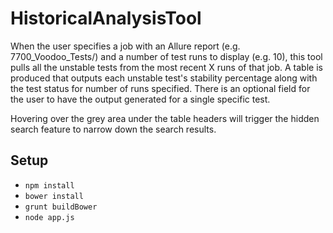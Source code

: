 # HistoricalAnalysisTool

When the user specifies a job with an Allure report (e.g. 7700_Voodoo_Tests/) and a number of test runs to display (e.g. 10), this tool pulls all the unstable tests from the most recent X runs of that job. A table is produced that outputs each unstable test's stability percentage along with the test status for number of runs specified. There is an optional field for the user to have the output generated for a single specific test. 

Hovering over the grey area under the table headers will trigger the hidden search feature to narrow down the search results.

Setup
------------
* `npm install`
* `bower install`
* `grunt buildBower`
* `node app.js`
